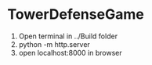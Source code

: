 # TowerDefenseGame


1. Open terminal in ../Build folder
2. python -m http.server
3. open localhost:8000 in browser
